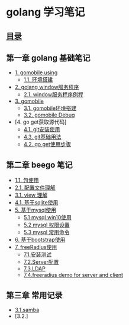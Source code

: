 # golang 学习笔记 

## [目录](README.md) 

## 第一章 golang 基础笔记 

- [1. gomobile using](g1.md)
    * [1.1. 环境搭建](g1.1.md)
- [2. golang window服务程序](g2.md) 
    * [2.1. window服务程序例程](golang_sample/window_service/)
- [3. gomobile](g3.md)
    * [3.1. gomobile环境搭建](g3.1.md)
    * [3.2. gomobile Debug](g3.2.md)
- [4. go get获取源代码]
    * [4.1. git安装使用](4.1.md)
    * [4.3. git基础用法](4.3.md)
    * [4.2. go get使用步骤](4.2.md)

## 第二章 beego 笔记 
- [1.1. 包使用](1.1.md)
- [2.1. 配置文件理解](2.1.md)
- [3.1. view 理解](3.1.md) 
- [4.1. 基于sqlite使用](4.1.md)
- [5. 基于mysql使用]() 
  * [5.1 mysql win10使用](5.1.md)
  * [5.2 mysql 权限设置](5.2.md)
  * [5.3 mysql 常用命令](5.3.md)
- [6. 基于bootstrap使用]()
- [7. freeRadius使用](.)
  * [7.1.安装测试](7.1.md)
  * [7.2.Server配置](7.2.md)
  * [7.3.LDAP](7.3.md)
  * [7.4.freeradius demo for server and client](golang_sample/test_radius/)

## 第三章 常用记录 

- [3.1.samba](3.1.md)
- [3.2.]
